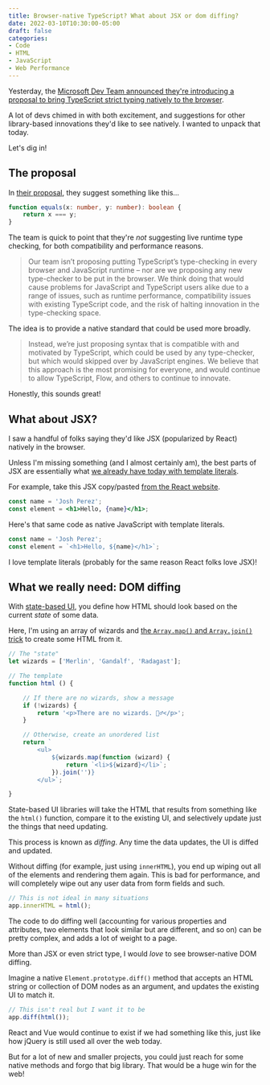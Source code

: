 ```yaml
---
title: Browser-native TypeScript? What about JSX or dom diffing?
date: 2022-03-10T10:30:00-05:00
draft: false
categories:
- Code
- HTML
- JavaScript
- Web Performance
---
```


Yesterday, the [Microsoft Dev Team announced they're introducing a proposal to bring TypeScript strict typing natively to the browser](https://devblogs.microsoft.com/typescript/a-proposal-for-type-syntax-in-javascript/).

A lot of devs chimed in with both excitement, and suggestions for other library-based innovations they'd like to see natively. I wanted to unpack that today.

Let's dig in!

## The proposal

In [their proposal](https://github.com/giltayar/proposal-types-as-comments/), they suggest something like this...

```ts
function equals(x: number, y: number): boolean {
    return x === y;
}
```

The team is quick to point that they're _not_ suggesting live runtime type checking, for both compatibility and performance reasons.

> Our team isn’t proposing putting TypeScript’s type-checking in every browser and JavaScript runtime – nor are we proposing any new type-checker to be put in the browser. We think doing that would cause problems for JavaScript and TypeScript users alike due to a range of issues, such as runtime performance, compatibility issues with existing TypeScript code, and the risk of halting innovation in the type-checking space.

The idea is to provide a native standard that could be used more broadly.

> Instead, we’re just proposing syntax that is compatible with and motivated by TypeScript, which could be used by any type-checker, but which would skipped over by JavaScript engines. We believe that this approach is the most promising for everyone, and would continue to allow TypeScript, Flow, and others to continue to innovate.

Honestly, this sounds great!

## What about JSX?

I saw a handful of folks saying they'd like JSX (popularized by React) natively in the browser.

Unless I'm missing something (and I almost certainly am), the best parts of JSX are essentially what [we already have today with template literals](/template-literals-and-string-interpolation-in-vanilla-js/).

For example, take this JSX copy/pasted [from the React website](https://reactjs.org/docs/introducing-jsx.html).

```jsx
const name = 'Josh Perez';
const element = <h1>Hello, {name}</h1>;
```

Here's that same code as native JavaScript with template literals.

```js
const name = 'Josh Perez';
const element = `<h1>Hello, ${name}</h1>`;
```

I love template literals (probably for the same reason React folks love JSX)!

## What we really need: DOM diffing

With [state-based UI](/state-based-ui-vs.-manual-dom-manipulation/), you define how HTML should look based on the current _state_ of some data.

Here, I'm using an array of wizards and [the `Array.map()` and `Array.join()` trick](/two-different-ways-to-create-html-from-an-array-of-data-with-vanilla-js/#using-array-map-and-array-join) to create some HTML from it.

```js
// The "state"
let wizards = ['Merlin', 'Gandalf', 'Radagast'];

// The template
function html () {

	// If there are no wizards, show a message
	if (!wizards) {
		return '<p>There are no wizards. 🧙‍♂️</p>';
	}

	// Otherwise, create an unordered list
	return `
		<ul>
			${wizards.map(function (wizard) {
				return `<li>${wizard}</li>`;
			}).join('')}
		</ul>`;

}
```

State-based UI libraries will take the HTML that results from something like the `html()` function, compare it to the existing UI, and selectively update just the things that need updating.

This process is known as _diffing_. Any time the data updates, the UI is diffed and updated.

Without diffing (for example, just using `innerHTML`), you end up wiping out all of the elements and rendering them again. This is bad for performance, and will completely wipe out any user data from form fields and such.

```js
// This is not ideal in many situations
app.innerHTML = html();
```

The code to do diffing well (accounting for various properties and attributes, two elements that look similar but are different, and so on) can be pretty complex, and adds a lot of weight to a page.

More than JSX or even strict type, I would _love_ to see browser-native DOM diffing.

Imagine a native `Element.prototype.diff()` method that accepts an HTML string or collection of DOM nodes as an argument, and updates the existing UI to match it.

```js
// This isn't real but I want it to be
app.diff(html());
```

React and Vue would continue to exist if we had something like this, just like how jQuery is still used all over the web today.

But for a lot of new and smaller projects, you could just reach for some native methods and forgo that big library. That would be a huge win for the web!